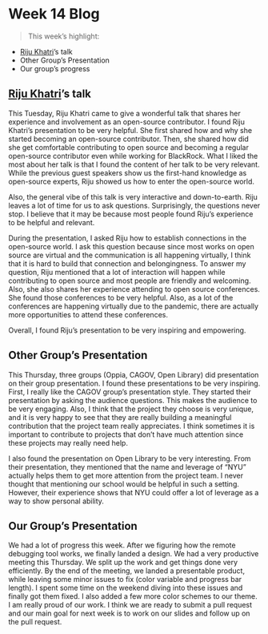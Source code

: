 # Week 14 Blog

> This week’s highlight:
- [Riju Khatri](https://www.linkedin.com/in/riju-khatri/?originalSubdomain=in)’s talk
- Other Group’s Presentation
- Our group’s progress
> 

## [Riju Khatri](https://www.linkedin.com/in/riju-khatri/?originalSubdomain=in)’s talk

This Tuesday, Riju Khatri came to give a wonderful talk that shares her experience and involvement as an open-source contributor. I found Riju Khatri’s presentation to be very helpful. She first shared how and why she started becoming an open-source contributor. Then, she shared how did she get comfortable contributing to open source and becoming a regular open-source contributor even while working for BlackRock. What I liked the most about her talk is that I found the content of her talk to be very relevant. While the previous guest speakers show us the first-hand knowledge as open-source experts, Riju showed us how to enter the open-source world. 

Also, the general vibe of this talk is very interactive and down-to-earth. Riju leaves a lot of time for us to ask questions. Surprisingly, the questions never stop. I believe that it may be because most people found Riju’s experience to be helpful and relevant. 

During the presentation, I asked Riju how to establish connections in the open-source world. I ask this question because since most works on open source are virtual and the communication is all happening virtually, I think that it is hard to build that connection and belongingness. To answer my question, Riju mentioned that a lot of interaction will happen while contributing to open source and most people are friendly and welcoming. Also, she also shares her experience attending to open source conferences. She found those conferences to be very helpful. Also, as a lot of the conferences are happening virtually due to the pandemic, there are actually more opportunities to attend these conferences.

Overall, I found Riju’s presentation to be very inspiring and empowering.

## Other Group’s Presentation

This Thursday, three groups (Oppia, CAGOV, Open Library) did presentation on their group presentation. I found these presentations to be very inspiring. First, I really like the CAGOV group’s presentation style. They started their presentation by asking the audience questions. This makes the audience to be very engaging. Also, I think that the project they choose is very unique, and it is very happy to see that they are really building a meaningful contribution that the project team really appreciates. I think sometimes it is important to contribute to projects that don’t have much attention since these projects may really need help. 

I also found the presentation on Open Library to be very interesting. From their presentation, they mentioned that the name and leverage of “NYU” actually helps them to get more attention from the project team. I never thought that mentioning our school would be helpful in such a setting. However, their experience shows that NYU could offer a lot of leverage as a way to show personal ability. 

## Our Group’s Presentation

We had a lot of progress this week. After we figuring how the remote debugging tool works, we finally landed a design. We had a very productive meeting this Thursday. We split up the work and get things done very efficiently. By the end of the meeting, we landed a presentable product, while leaving some minor issues to fix (color variable and progress bar length). I spent some time on the weekend diving into these issues and finally got them fixed. I also added a few more color schemes to our theme. I am really proud of our work. I think we are ready to submit a pull request and our main goal for next week is to work on our slides and follow up on the pull request.
